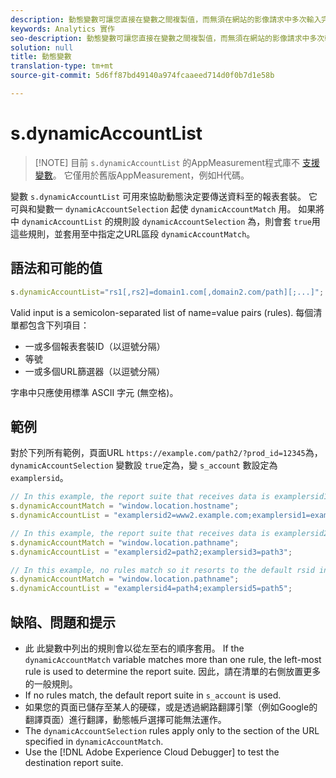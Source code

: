 ```yaml
---
description: 動態變數可讓您直接在變數之間複製值，而無須在網站的影像請求中多次輸入完整值。
keywords: Analytics 實作
seo-description: 動態變數可讓您直接在變數之間複製值，而無須在網站的影像請求中多次輸入完整值。
solution: null
title: 動態變數
translation-type: tm+mt
source-git-commit: 5d6ff87bd49140a974fcaaeed714d0f0b7d1e58b

---
```



# s.dynamicAccountList

> [!NOTE] 目前 `s.dynamicAccountList` 的AppMeasurement程式庫不 [支援變數](../../c-appmeasurement-js/appmeasure-mjs.md)。 它僅用於舊版AppMeasurement，例如H代碼。

變數 `s.dynamicAccountList` 可用來協助動態決定要傳送資料至的報表套裝。 它可與和變數一 `dynamicAccountSelection` 起使 `dynamicAccountMatch` 用。 如果將中 `dynamicAccountList` 的規則設 `dynamicAccountSelection` 為，則會套 `true`用這些規則，並套用至中指定之URL區段 `dynamicAccountMatch`。

## 語法和可能的值

```JavaScript
s.dynamicAccountList="rs1[,rs2]=domain1.com[,domain2.com/path][;...]";
```

Valid input is a semicolon-separated list of name=value pairs (rules). 每個清單都包含下列項目：

* 一或多個報表套裝ID（以逗號分隔）
* 等號
* 一或多個URL篩選器（以逗號分隔）

字串中只應使用標準 ASCII 字元 (無空格)。

## 範例

對於下列所有範例，頁面URL `https://example.com/path2/?prod_id=12345`為， `dynamicAccountSelection` 變數設 `true`定為，變 `s_account` 數設定為 `examplersid`。

```js
// In this example, the report suite that receives data is examplersid1.
s.dynamicAccountMatch = "window.location.hostname";
s.dynamicAccountList = "examplersid2=www2.example.com;examplersid1=example.com";

// In this example, the report suite that receives data is examplersid2.
s.dynamicAccountMatch = "window.location.pathname";
s.dynamicAccountList = "examplersid2=path2;examplersid3=path3";

// In this example, no rules match so it resorts to the default rsid in s_account, examplersid.
s.dynamicAccountMatch = "window.location.pathname";
s.dynamicAccountList = "examplersid4=path4;examplersid5=path5";
```

## 缺陷、問題和提示

* 此 此變數中列出的規則會以從左至右的順序套用。 If the `dynamicAccountMatch` variable matches more than one rule, the left-most rule is used to determine the report suite. 因此，請在清單的右側放置更多的一般規則。
* If no rules match, the default report suite in `s_account` is used.
* 如果您的頁面已儲存至某人的硬碟，或是透過網路翻譯引擎（例如Google的翻譯頁面）進行翻譯，動態帳戶選擇可能無法運作。
* The `dynamicAccountSelection` rules apply only to the section of the URL specified in `dynamicAccountMatch`.
* Use the [!DNL Adobe Experience Cloud Debugger] to test the destination report suite.
